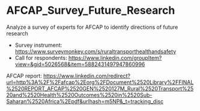 AFCAP_Survey_Future_Research
============================

Analyze a survey of experts for AFCAP to identify directions of future research


* Survey instrument: https://www.surveymonkey.com/s/ruraltransporthealthandsafety
* Call for respondents: https://www.linkedin.com/groupItem?view=&gid=5026568&item=5882431497947860996


AFCAP report: https://www.linkedin.com/redirect?url=http%3A%2F%2Fafcap%2Eorg%2FDocument%2520Library%2FFINAL%2520REPORT_AFCAP%2520GEN%2520127M_Rural%2520Transport%2520and%2520Health%2520Outcomes%2520in%2520Sub-Saharan%2520Africa%2Epdf&urlhash=m5NP&_t=tracking_disc

